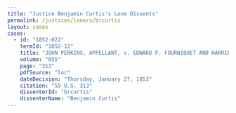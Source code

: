 ```yaml
---
title: "Justice Benjamin Curtis's Lone Dissents"
permalink: /justices/loners/brcurtis
layout: cases
cases:
  - id: "1852-022"
    termId: "1852-12"
    title: "JOHN PERKINS, APPELLANT, v. EDWARD P. FOURNIQUET AND HARRIET, HIS WIFE, AND MARTIN EWING AND ANNE, HIS WIF"
    volume: "055"
    page: "313"
    pdfSource: "loc"
    dateDecision: "Thursday, January 27, 1853"
    citation: "55 U.S. 313"
    dissenterId: "brcurtis"
    dissenterName: "Benjamin Curtis"
---
```


